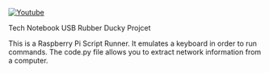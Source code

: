 [![Youtube](https://img.shields.io/badge/YouTube-FF0000?style=flat-square&logo=youtube&logoColor=white)](https://www.youtube.com/channel/UCgF78i8PUYdKLgjpyeCJ7Qg)

Tech Notebook USB Rubber Ducky Projcet




This is a Raspberry Pi Script Runner. It emulates a keyboard in order to run commands. The code.py file allows you to extract network information from a computer.
